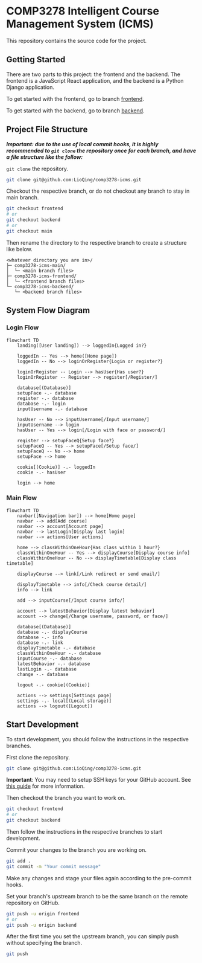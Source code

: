 # COMP3278 Intelligent Course Management System (ICMS)

This repository contains the source code for the project.

## Getting Started

There are two parts to this project: the frontend and the backend.
The frontend is a JavaScript React application, and the backend is a Python Django application.

To get started with the frontend, go to branch [frontend](https://github.com/LioQing/comp3278-icms/tree/frontend).

To get started with the backend, go to branch [backend](https://github.com/LioQing/comp3278-icms/tree/backend).

## Project File Structure

***Important: due to the use of local commit hooks, it is highly recommended to `git clone` the repository once for each branch, and have a file structure like the follow:***

`git clone` the repository.
```bash
git clone git@github.com:LioQing/comp3278-icms.git
```

Checkout the respective branch, or do not checkout any branch to stay in main branch.
```bash
git checkout frontend
# or
git checkout backend
# or
git checkout main
```

Then rename the directory to the respective branch to create a structure like below.
```
<whatever directory you are in>/
├─ comp3278-icms-main/
│  └─ <main branch files>
├─ comp3278-icms-frontend/
│  └─ <frontend branch files>
└─ comp3278-icms-backend/
   └─ <backend branch files>
```

## System Flow Diagram

### Login Flow

```mermaid
flowchart TD
    landing([User landing]) --> loggedIn{Logged in?}

    loggedIn -- Yes --> home([Home page])
    loggedIn -- No --> loginOrRegister{Login or register?}

    loginOrRegister -- Login --> hasUser{Has user?}
    loginOrRegister -- Register --> register[/Register/]
    
    database[(Database)]
    setupFace -.- database
    register -.- database
    database -.- login
    inputUsername -.- database

    hasUser -- No --> inputUsername[/Input username/]
    inputUsername --> login
    hasUser -- Yes --> login[/Login with face or password/]

    register --> setupFaceQ{Setup face?}
    setupFaceQ -- Yes --> setupFace[/Setup face/]
    setupFaceQ -- No --> home
    setupFace --> home

    cookie[(Cookie)] -.- loggedIn
    cookie -.- hasUser

    login --> home
```

### Main Flow

```mermaid
flowchart TD
    navbar([Navigation bar]) --> home[Home page]
    navbar --> add[Add course]
    navbar --> account[Account page]
    navbar --> lastLogin[Display last login]
    navbar --> actions[User actions]

    home --> classWithinOneHour{Has class within 1 hour?}
    classWithinOneHour -- Yes --> displayCourse[Display course info]
    classWithinOneHour -- No --> displayTimetable[Display class timetable]

    displayCourse --> link[/Link redirect or send email/]

    displayTimetable --> info[/Check course detail/]
    info --> link

    add --> inputCourse[/Input course info/]

    account --> latestBehavior[Display latest behavior]
    account --> change[/Change username, password, or face/]

    database[(Database)]
    database -.- displayCourse
    database -.- info
    database -.- link
    displayTimetable -.- database
    classWithinOneHour -.- database
    inputCourse -.- database
    latestBehavior -.- database
    lastLogin -.- database
    change -.- database
    
    logout -.- cookie[(Cookie)]

    actions --> settings[Settings page]
    settings -.- local[(Local storage)]
    actions --> logout([Logout])
```

## Start Development

To start development, you should follow the instructions in the respective branches.

First clone the repository.
```bash
git clone git@github.com:LioQing/comp3278-icms.git
```

**Important**: You may need to setup SSH keys for your GitHub account. See [this guide](https://help.github.com/en/github/authenticating-to-github/connecting-to-github-with-ssh) for more information.

Then checkout the branch you want to work on.
```bash
git checkout frontend
# or
git checkout backend
```

Then follow the instructions in the respective branches to start development.

Commit your changes to the branch you are working on.
```bash
git add .
git commit -m "Your commit message"
```

Make any changes and stage your files again according to the pre-commit hooks.

Set your branch's upstream branch to be the same branch on the remote repository on GitHub.
```bash
git push -u origin frontend
# or
git push -u origin backend
```

After the first time you set the upstream branch, you can simply push without specifying the branch.
```bash
git push
``` 
